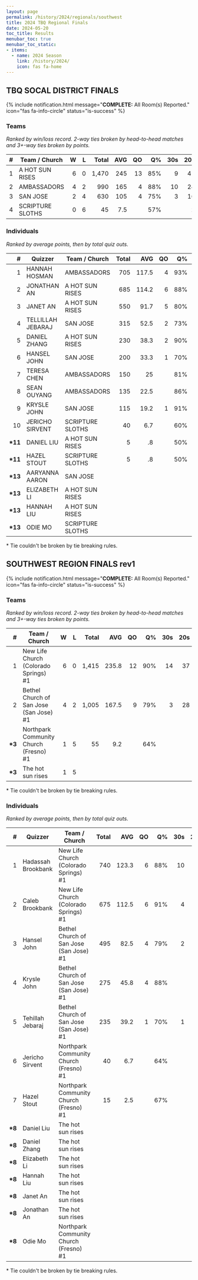 ```yaml
---
layout: page
permalink: /history/2024/regionals/southwest
title: 2024 TBQ Regional Finals
date: 2024-05-20
toc_title: Results
menubar_toc: true
menubar_toc_static:
- items:
  - name: 2024 Season
    link: /history/2024/
    icon: fas fa-home
---
```



## TBQ SOCAL DISTRICT FINALS

{% include notification.html
   message="<b>COMPLETE:</b> All Room(s) Reported."
   icon="fas fa-info-circle"
   status="is-success" %}


### Teams

*Ranked by win/loss record. 2-way ties broken by head-to-head matches and 3+-way ties broken by points.*

| # | Team / Church | W | L | Total | AVG | QO | Q% | 30s | 20s | 10s |
|--:|---|--:|--:|--:|--:|--:|--:|--:|--:|--:|
| 1 | A HOT SUN RISES | 6 | 0 | 1,470 | 245 | 13 | 85% | 9 | 41 | 28 |
| 2 | AMBASSADORS | 4 | 2 | 990 | 165 | 4 | 88% | 10 | 24 | 19 |
| 3 | SAN JOSE | 2 | 4 | 630 | 105 | 4 | 75% | 3 | 16 | 29 |
| 4 | SCRIPTURE SLOTHS | 0 | 6 | 45 | 7.5 |  | 57% |  | 2 | 2 |

### Individuals

*Ranked by average points, then by total quiz outs.*

| # | Quizzer | Team / Church | Total | AVG | QO | Q% | 30s | 20s | 10s |
|--:|---|---|--:|--:|--:|--:|--:|--:|--:|
| 1 | HANNAH HOSMAN | AMBASSADORS | 705 | 117.5 | 4 | 93% | 10 | 17 | 1 |
| 2 | JONATHAN AN | A HOT SUN RISES | 685 | 114.2 | 6 | 88% | 6 | 20 | 4 |
| 3 | JANET AN | A HOT SUN RISES | 550 | 91.7 | 5 | 80% | 3 | 19 | 6 |
| 4 | TELLILLAH JEBARAJ | SAN JOSE | 315 | 52.5 | 2 | 73% | 1 | 11 | 10 |
| 5 | DANIEL ZHANG | A HOT SUN RISES | 230 | 38.3 | 2 | 90% |  | 2 | 17 |
| 6 | HANSEL JOHN | SAN JOSE | 200 | 33.3 | 1 | 70% | 2 | 4 | 10 |
| 7 | TERESA CHEN | AMBASSADORS | 150 | 25 |  | 81% |  | 4 | 9 |
| 8 | SEAN OUYANG | AMBASSADORS | 135 | 22.5 |  | 86% |  | 3 | 9 |
| 9 | KRYSLE JOHN | SAN JOSE | 115 | 19.2 | 1 | 91% |  | 1 | 9 |
| 10 | JERICHO SIRVENT | SCRIPTURE SLOTHS | 40 | 6.7 |  | 60% |  | 2 | 1 |
| **\*11** | DANIEL LIU | A HOT SUN RISES | 5 | .8 |  | 50% |  |  | 1 |
| **\*11** | HAZEL STOUT | SCRIPTURE SLOTHS | 5 | .8 |  | 50% |  |  | 1 |
| **\*13** | AARYANNA AARON | SAN JOSE |  |  |  |  |  |  |  |
| **\*13** | ELIZABETH LI | A HOT SUN RISES |  |  |  |  |  |  |  |
| **\*13** | HANNAH LIU | A HOT SUN RISES |  |  |  |  |  |  |  |
| **\*13** | ODIE MO | SCRIPTURE SLOTHS |  |  |  |  |  |  |  |

\* Tie couldn't be broken by tie breaking rules.

## SOUTHWEST REGION FINALS rev1

{% include notification.html
   message="<b>COMPLETE:</b> All Room(s) Reported."
   icon="fas fa-info-circle"
   status="is-success" %}


### Teams

*Ranked by win/loss record. 2-way ties broken by head-to-head matches and 3+-way ties broken by points.*

| # | Team / Church | W | L | Total | AVG | QO | Q% | 30s | 20s | 10s |
|--:|---|--:|--:|--:|--:|--:|--:|--:|--:|--:|
| 1 | New Life Church (Colorado Springs) #1 | 6 | 0 | 1,415 | 235.8 | 12 | 90% | 14 | 37 | 9 |
| 2 | Bethel Church of San Jose (San Jose) #1 | 4 | 2 | 1,005 | 167.5 | 9 | 79% | 3 | 28 | 36 |
| **\*3** | Northpark Community Church (Fresno) #1 | 1 | 5 | 55 | 9.2 |  | 64% |  |  | 9 |
| **\*3** | The hot sun rises | 1 | 5 |  |  |  |  |  |  |  |

\* Tie couldn't be broken by tie breaking rules.

### Individuals

*Ranked by average points, then by total quiz outs.*

| # | Quizzer | Team / Church | Total | AVG | QO | Q% | 30s | 20s | 10s |
|--:|---|---|--:|--:|--:|--:|--:|--:|--:|
| 1 | Hadassah Brookbank | New Life Church (Colorado Springs) #1 | 740 | 123.3 | 6 | 88% | 10 | 17 | 3 |
| 2 | Caleb Brookbank | New Life Church (Colorado Springs) #1 | 675 | 112.5 | 6 | 91% | 4 | 20 | 6 |
| 3 | Hansel John | Bethel Church of San Jose (San Jose) #1 | 495 | 82.5 | 4 | 79% | 2 | 20 | 5 |
| 4 | Krysle John | Bethel Church of San Jose (San Jose) #1 | 275 | 45.8 | 4 | 88% |  |  | 21 |
| 5 | Tehillah Jebaraj | Bethel Church of San Jose (San Jose) #1 | 235 | 39.2 | 1 | 70% | 1 | 8 | 10 |
| 6 | Jericho Sirvent | Northpark Community Church (Fresno) #1 | 40 | 6.7 |  | 64% |  |  | 7 |
| 7 | Hazel Stout | Northpark Community Church (Fresno) #1 | 15 | 2.5 |  | 67% |  |  | 2 |
| **\*8** | Daniel Liu | The hot sun rises |  |  |  |  |  |  |  |
| **\*8** | Daniel Zhang | The hot sun rises |  |  |  |  |  |  |  |
| **\*8** | Elizabeth Li | The hot sun rises |  |  |  |  |  |  |  |
| **\*8** | Hannah Liu | The hot sun rises |  |  |  |  |  |  |  |
| **\*8** | Janet An | The hot sun rises |  |  |  |  |  |  |  |
| **\*8** | Jonathan An | The hot sun rises |  |  |  |  |  |  |  |
| **\*8** | Odie Mo | Northpark Community Church (Fresno) #1 |  |  |  |  |  |  |  |

\* Tie couldn't be broken by tie breaking rules.

